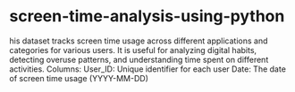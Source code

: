 # screen-time-analysis-using-python
his dataset tracks screen time usage across different applications and categories for various users. It is useful for analyzing digital habits, detecting overuse patterns, and understanding time spent on different activities.  Columns:  User_ID: Unique identifier for each user Date: The date of screen time usage (YYYY-MM-DD) 

